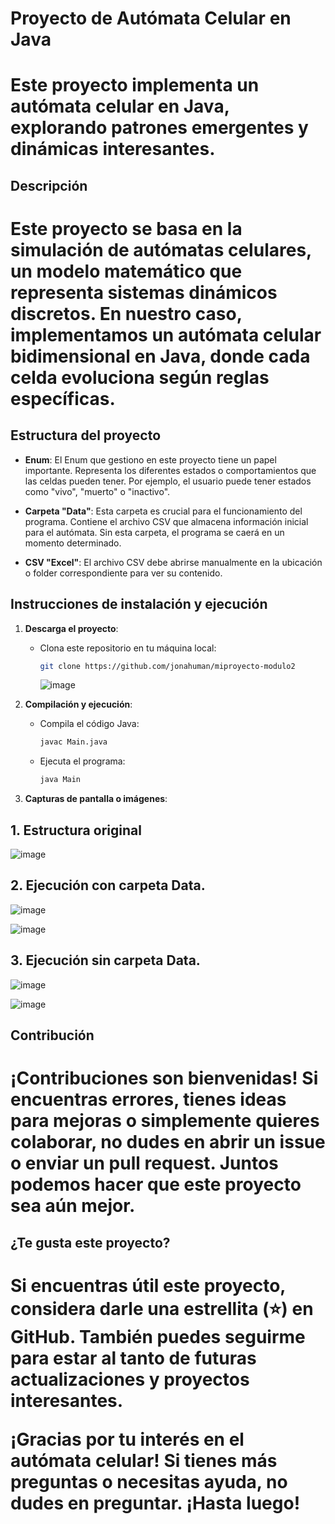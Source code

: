 # Proyecto de Autómata Celular en Java

<h1>Este proyecto implementa un autómata celular en Java, explorando patrones emergentes y dinámicas interesantes.</h1>

## Descripción

<h1>Este proyecto se basa en la simulación de autómatas celulares, un modelo matemático que representa sistemas dinámicos discretos. En nuestro caso, implementamos un autómata celular bidimensional en Java, donde cada celda evoluciona según reglas específicas.</h1>

## Estructura del proyecto

- **Enum**: El Enum que gestiono en este proyecto tiene un papel importante. Representa los diferentes estados o comportamientos que las celdas pueden tener. Por ejemplo, el usuario puede tener estados como "vivo", "muerto" o "inactivo".

- **Carpeta "Data"**: Esta carpeta es crucial para el funcionamiento del programa. Contiene el archivo CSV que almacena información inicial para el autómata. Sin esta carpeta, el programa se caerá en un momento determinado.

- **CSV "Excel"**: El archivo CSV debe abrirse manualmente en la ubicación o folder correspondiente para ver su contenido.

## Instrucciones de instalación y ejecución

1. **Descarga el proyecto**:
   - Clona este repositorio en tu máquina local:

     ```bash
     git clone https://github.com/jonahuman/miproyecto-modulo2
     ```
     ![image](https://github.com/user-attachments/assets/ac2746b6-9205-427d-b295-af118783c664)


2. **Compilación y ejecución**:
   - Compila el código Java:

     ```bash
     javac Main.java
     ```

   - Ejecuta el programa:

     ```bash
     java Main
     ```

3. **Capturas de pantalla o imágenes**:

## 1. Estructura original

![image](https://github.com/user-attachments/assets/b3afa0be-f3eb-4123-8832-a9d4674b62d5)

## 2. Ejecución con carpeta Data.

![image](https://github.com/user-attachments/assets/9062dc9f-877d-419d-9e60-50a713eb601d)

![image](https://github.com/user-attachments/assets/f2abc4e7-404a-405c-8c29-d03ae05d0f9d)

## 3. Ejecución sin carpeta Data.

![image](https://github.com/user-attachments/assets/6182e09c-2170-4ee3-864a-fd8aea5986f7)

![image](https://github.com/user-attachments/assets/3bb446b0-72d7-4f2d-91fb-7024162b6591)


## Contribución

<h1>¡Contribuciones son bienvenidas! Si encuentras errores, tienes ideas para mejoras o simplemente quieres colaborar, no dudes en abrir un issue o enviar un pull request. Juntos podemos hacer que este proyecto sea aún mejor.</h1>

## ¿Te gusta este proyecto?

<h1> Si encuentras útil este proyecto, considera darle una estrellita (⭐️) en GitHub. También puedes seguirme para estar al tanto de futuras actualizaciones y proyectos interesantes.

¡Gracias por tu interés en el autómata celular! Si tienes más preguntas o necesitas ayuda, no dudes en preguntar. ¡Hasta luego! </h1>
